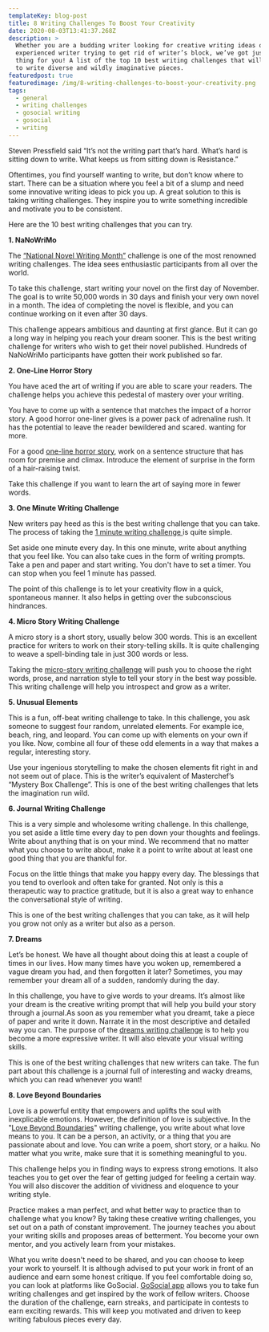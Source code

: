 ```yaml
---
templateKey: blog-post
title: 8 Writing Challenges To Boost Your Creativity
date: 2020-08-03T13:41:37.268Z
description: >
  Whether you are a budding writer looking for creative writing ideas or an
  experienced writer trying to get rid of writer’s block, we’ve got just the
  thing for you! A list of the top 10 best writing challenges that will push you
  to write diverse and wildly imaginative pieces.
featuredpost: true
featuredimage: /img/8-writing-challenges-to-boost-your-creativity.png
tags:
  - general
  - writing challenges
  - gosocial writing
  - gosocial
  - writing
---
```

Steven Pressfield said “It’s not the writing part that’s hard. What’s hard is sitting down to write. What keeps us from sitting down is Resistance.”

Oftentimes, you find yourself wanting to write, but don’t know where to start. There can be a situation where you feel a bit of a slump and need some innovative writing ideas to pick you up. A great solution to this is taking writing challenges. They inspire you to write something incredible and motivate you to be consistent. 

Here are the 10 best writing challenges that you can try.

**1.  NaNoWriMo**

The [“National Novel Writing Month”](https://nanowrimo.org/) challenge is one of the most renowned writing challenges. The idea sees enthusiastic participants from all over the world.

To take this challenge, start writing your novel on the first day of November. The goal is to write 50,000 words in 30 days and finish your very own novel in a month. The idea of completing the novel is flexible, and you can continue working on it even after 30 days.

This challenge appears ambitious and daunting at first glance. But it can go a long way in helping you reach your dream sooner. This is the best writing challenge for writers who wish to get their novel published. Hundreds of NaNoWriMo participants have gotten their work published so far.

**2.  One-Line Horror Story**

You have aced the art of writing if you are able to scare your readers. The challenge helps you achieve this pedestal of mastery over your writing.

You have to come up with a sentence that matches the impact of a horror story. A good horror one-liner gives is a power pack of adrenaline rush. It has the potential to leave the reader bewildered and scared. wanting for more.

For a good [one-line horror story](https://getgosocial.app/blog/2020-05-22-One-Line-Horror-Story-Writing-Challenge/), work on a sentence structure that has room for premise and climax. Introduce the element of surprise in the form of a hair-raising twist.

Take this challenge if you want to learn the art of saying more in fewer words.

**3.  One Minute Writing Challenge**

New writers pay heed as this is the best writing challenge that you can take. The process of taking the [1 minute writing challenge ](https://getgosocial.app/blog/2020-06-02-1-Minute-Writing-Challenge/)is quite simple.

Set aside one minute every day. In this one minute, write about anything that you feel like. You can also take cues in the form of writing prompts. Take a pen and paper and start writing. You don't have to set a timer. You can stop when you feel 1 minute has passed.

The point of this challenge is to let your creativity flow in a quick, spontaneous manner. It also helps in getting over the subconscious hindrances.

**4.  Micro Story Writing Challenge**

A micro story is a short story, usually below 300 words. This is an excellent practice for writers to work on their story-telling skills. It is quite challenging to weave a spell-binding tale in just 300 words or less.

Taking the [micro-story writing challenge](https://getgosocial.app/blog/2020-05-22-Micro-Story-Writing-Challenge/) will push you to choose the right words, prose, and narration style to tell your story in the best way possible. This writing challenge will help you introspect and grow as a writer.

**5.  Unusual Elements**

This is a fun, off-beat writing challenge to take. In this challenge, you ask someone to suggest four random, unrelated elements. For example ice, beach, ring, and leopard. You can come up with elements on your own if you like. Now, combine all four of these odd elements in a way that makes a regular, interesting story.

Use your ingenious storytelling to make the chosen elements fit right in and not seem out of place. This is the writer’s equivalent of Masterchef’s “Mystery Box  Challenge”. This is one of the best writing challenges that lets the imagination run wild.

**6. Journal Writing Challenge**

This is a very simple and wholesome writing challenge. In this challenge, you set aside a little time every day to pen down your thoughts and feelings. Write about anything that is on your mind. We recommend that no matter what you choose to write about, make it a point to write about at least one good thing that you are thankful for.

Focus on the little things that make you happy every day. The blessings that you tend to overlook and often take for granted. Not only is this a therapeutic way to practice gratitude, but it is also a great way to enhance the conversational style of writing.

This is one of the best writing challenges that you can take, as it will help you grow not only as a writer but also as a person.

**7. Dreams**

Let’s be honest. We have all thought about doing this at least a couple of times in our lives. How many times have you woken up, remembered a vague dream you had, and then forgotten it later? Sometimes, you may remember your dream all of a sudden, randomly during the day.

In this challenge, you have to give words to your dreams. It’s almost like your dream is the creative writing prompt that will help you build your story through a journal.As soon as you remember what you dreamt, take a piece of paper and write it down. Narrate it in the most descriptive and detailed way you can. The purpose of the [dreams writing challenge](https://getgosocial.app/blog/2020-07-06-Dreams-Writing-Challenge/) is to help you become a  more expressive writer. It will also elevate your visual writing skills.

This is one of the best writing challenges that new writers can take. The fun part about this challenge is a journal full of interesting and wacky dreams, which you can read whenever you want!

**8. Love Beyond Boundaries**

Love is a powerful entity that empowers and uplifts the soul with inexplicable emotions. However, the definition of love is subjective. In the "[Love Beyond Boundaries](https://getgosocial.app/blog/2020-07-01-Love-Beyond-Boundaries-Writing-Challenge/)" writing challenge, you write about what love means to you. It can be a person, an activity, or a thing that you are passionate about and love. You can write a poem, short story, or a haiku. No matter what you write, make sure that it is something meaningful to you.

This challenge helps you in finding ways to express strong emotions. It also teaches you to get over the fear of getting judged for feeling a certain way. You will also discover the addition of vividness and eloquence to your writing style.

Practice makes a man perfect, and what better way to practice than to challenge what you know? By taking these creative writing challenges, you set out on a path of constant improvement. The journey teaches you about your writing skills and proposes areas of betterment. You become your own mentor, and you actively learn from your mistakes.

What you write doesn't need to be shared, and you can choose to keep your work to yourself. It is although advised to put your work in front of an audience and earn some honest critique. If you feel comfortable doing so, you can look at platforms like GoSocial. [GoSocial app](https://getgosocial.app) allows you to take fun writing challenges and get inspired by the work of fellow writers. Choose the duration of the challenge, earn streaks, and participate in contests to earn exciting rewards. This will keep you motivated and driven to keep writing fabulous pieces every day.